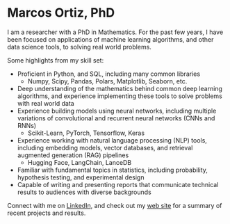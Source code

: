 # Marcos Ortiz, PhD

I am a researcher with a PhD in Mathematics. For the past few years, I have been focused on applications of machine learning algorithms, and other data science tools, to solving real world problems.

Some highlights from my skill set:

- Proficient in Python, and SQL, including many common libraries
  - Numpy, Scipy, Pandas, Polars, Matplotlib, Seaborn, etc.
- Deep understanding of the mathematics behind common deep learning algorithms, and experience implementing these tools to solve problems with real world data
- Experience building models using neural networks, including multiple variations of convolutional and recurrent neural networks (CNNs and RNNs)
  - Scikit-Learn, PyTorch, Tensorflow, Keras
- Experience working with natural language processing (NLP) tools, including embedding models, vector databases, and retrieval augmented generation (RAG) pipelines
  - Hugging Face, LangChain, LanceDB
- Familiar with fundamental topics in statistics, including probability, hypothesis testing, and experimental design
- Capable of writing and presenting reports that communicate technical results to audiences with diverse backgrounds

Connect with me on [LinkedIn](https://www.linkedin.com/in/marcoswastaken/), and check out my [web site](https://www.marcoswastaken.com) for a summary of recent projects and results.

<!--
**marcoswastaken/marcoswastaken** is a ✨ _special_ ✨ repository because its `README.md` (this file) appears on your GitHub profile.

Here are some ideas to get you started:

- 🔭 I’m currently working on ...
- 🌱 I’m currently learning ...
- 👯 I’m looking to collaborate on ...
- 🤔 I’m looking for help with ...
- 💬 Ask me about ...
- 📫 How to reach me: ...
- 😄 Pronouns: ...
- ⚡ Fun fact: ...
-->
